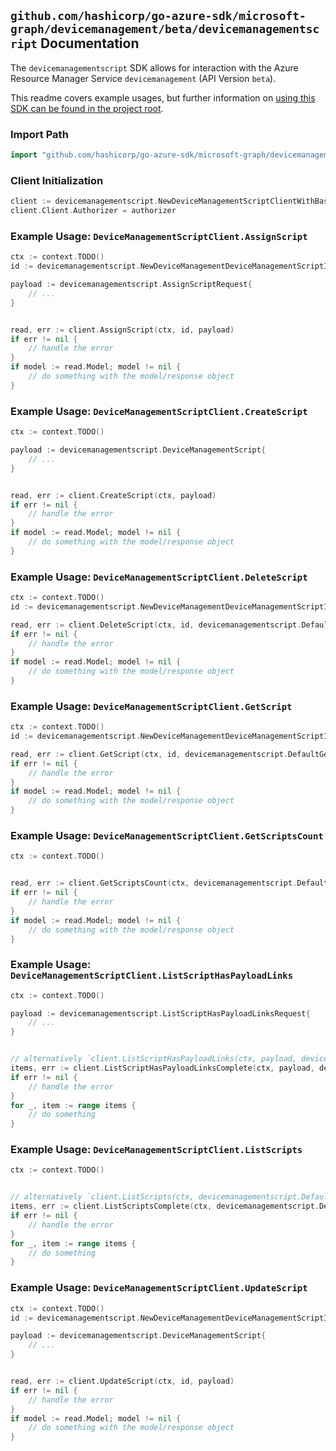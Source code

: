
## `github.com/hashicorp/go-azure-sdk/microsoft-graph/devicemanagement/beta/devicemanagementscript` Documentation

The `devicemanagementscript` SDK allows for interaction with the Azure Resource Manager Service `devicemanagement` (API Version `beta`).

This readme covers example usages, but further information on [using this SDK can be found in the project root](https://github.com/hashicorp/go-azure-sdk/tree/main/docs).

### Import Path

```go
import "github.com/hashicorp/go-azure-sdk/microsoft-graph/devicemanagement/beta/devicemanagementscript"
```


### Client Initialization

```go
client := devicemanagementscript.NewDeviceManagementScriptClientWithBaseURI("https://management.azure.com")
client.Client.Authorizer = authorizer
```


### Example Usage: `DeviceManagementScriptClient.AssignScript`

```go
ctx := context.TODO()
id := devicemanagementscript.NewDeviceManagementDeviceManagementScriptID("deviceManagementScriptIdValue")

payload := devicemanagementscript.AssignScriptRequest{
	// ...
}


read, err := client.AssignScript(ctx, id, payload)
if err != nil {
	// handle the error
}
if model := read.Model; model != nil {
	// do something with the model/response object
}
```


### Example Usage: `DeviceManagementScriptClient.CreateScript`

```go
ctx := context.TODO()

payload := devicemanagementscript.DeviceManagementScript{
	// ...
}


read, err := client.CreateScript(ctx, payload)
if err != nil {
	// handle the error
}
if model := read.Model; model != nil {
	// do something with the model/response object
}
```


### Example Usage: `DeviceManagementScriptClient.DeleteScript`

```go
ctx := context.TODO()
id := devicemanagementscript.NewDeviceManagementDeviceManagementScriptID("deviceManagementScriptIdValue")

read, err := client.DeleteScript(ctx, id, devicemanagementscript.DefaultDeleteScriptOperationOptions())
if err != nil {
	// handle the error
}
if model := read.Model; model != nil {
	// do something with the model/response object
}
```


### Example Usage: `DeviceManagementScriptClient.GetScript`

```go
ctx := context.TODO()
id := devicemanagementscript.NewDeviceManagementDeviceManagementScriptID("deviceManagementScriptIdValue")

read, err := client.GetScript(ctx, id, devicemanagementscript.DefaultGetScriptOperationOptions())
if err != nil {
	// handle the error
}
if model := read.Model; model != nil {
	// do something with the model/response object
}
```


### Example Usage: `DeviceManagementScriptClient.GetScriptsCount`

```go
ctx := context.TODO()


read, err := client.GetScriptsCount(ctx, devicemanagementscript.DefaultGetScriptsCountOperationOptions())
if err != nil {
	// handle the error
}
if model := read.Model; model != nil {
	// do something with the model/response object
}
```


### Example Usage: `DeviceManagementScriptClient.ListScriptHasPayloadLinks`

```go
ctx := context.TODO()

payload := devicemanagementscript.ListScriptHasPayloadLinksRequest{
	// ...
}


// alternatively `client.ListScriptHasPayloadLinks(ctx, payload, devicemanagementscript.DefaultListScriptHasPayloadLinksOperationOptions())` can be used to do batched pagination
items, err := client.ListScriptHasPayloadLinksComplete(ctx, payload, devicemanagementscript.DefaultListScriptHasPayloadLinksOperationOptions())
if err != nil {
	// handle the error
}
for _, item := range items {
	// do something
}
```


### Example Usage: `DeviceManagementScriptClient.ListScripts`

```go
ctx := context.TODO()


// alternatively `client.ListScripts(ctx, devicemanagementscript.DefaultListScriptsOperationOptions())` can be used to do batched pagination
items, err := client.ListScriptsComplete(ctx, devicemanagementscript.DefaultListScriptsOperationOptions())
if err != nil {
	// handle the error
}
for _, item := range items {
	// do something
}
```


### Example Usage: `DeviceManagementScriptClient.UpdateScript`

```go
ctx := context.TODO()
id := devicemanagementscript.NewDeviceManagementDeviceManagementScriptID("deviceManagementScriptIdValue")

payload := devicemanagementscript.DeviceManagementScript{
	// ...
}


read, err := client.UpdateScript(ctx, id, payload)
if err != nil {
	// handle the error
}
if model := read.Model; model != nil {
	// do something with the model/response object
}
```
